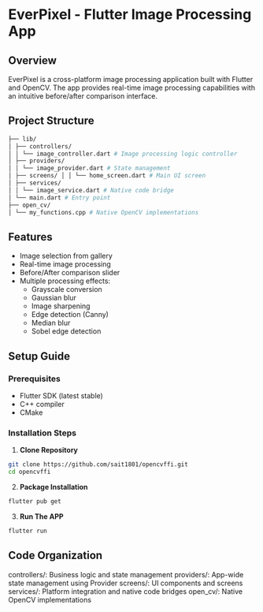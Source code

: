 # EverPixel - Flutter Image Processing App

## Overview

EverPixel is a cross-platform image processing application built with Flutter and OpenCV. The app provides real-time image processing capabilities with an intuitive before/after comparison interface.

## Project Structure

```bash
├── lib/
│ ├── controllers/
│ │ └── image_controller.dart # Image processing logic controller
│ ├── providers/
│ │ └── image_provider.dart # State management
│ ├── screens/ │ │ └── home_screen.dart # Main UI screen
│ ├── services/
│ │ └── image_service.dart # Native code bridge
│ └── main.dart # Entry point
├── open_cv/
│ └── my_functions.cpp # Native OpenCV implementations
```

## Features

- Image selection from gallery
- Real-time image processing
- Before/After comparison slider
- Multiple processing effects:
  - Grayscale conversion
  - Gaussian blur
  - Image sharpening
  - Edge detection (Canny)
  - Median blur
  - Sobel edge detection

## Setup Guide

### Prerequisites

- Flutter SDK (latest stable)
- C++ compiler
- CMake

### Installation Steps

1. **Clone Repository**

```bash
git clone https://github.com/sait1801/opencvffi.git
cd opencvffi
```

2. **Package Installation**

```bash
flutter pub get
```

3. **Run The APP**

```bash
flutter run
```

## Code Organization

controllers/: Business logic and state management
providers/: App-wide state management using Provider
screens/: UI components and screens
services/: Platform integration and native code bridges
open_cv/: Native OpenCV implementations

